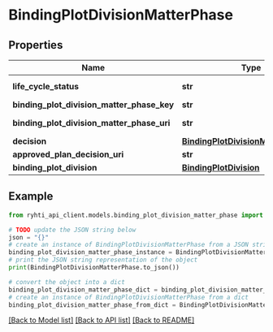 # BindingPlotDivisionMatterPhase


## Properties

Name | Type | Description | Notes
------------ | ------------- | ------------- | -------------
**life_cycle_status** | **str** | Tonttijakosuunnitelman elinkaaren tila. Käytetään koodistoa &lt;a href&#x3D;\&quot;http://uri.suomi.fi/codelist/rytj/sitovanTonttijaonElinkaarenTila\&quot;&gt;http://uri.suomi.fi/codelist/rytj/sitovanTonttijaonElinkaarenTila&lt;/a&gt; | 
**binding_plot_division_matter_phase_key** | **str** | Sitovan tonttijaon asian vaihe avain | 
**binding_plot_division_matter_phase_uri** | **str** | Luokan pysyvä URI -muotoinen viittaustunniste (https://uri.rakennetunymparistontietojarjestelma.fi/bindingplotdivisionmatterphase/{guid}) | [optional] [readonly] 
**decision** | [**BindingPlotDivisionMatterDecision**](BindingPlotDivisionMatterDecision.md) | Päätös | [optional] 
**approved_plan_decision_uri** | **str** | Viittaustunnus (https://uri.rakennetunymparistontietojarjestelma.fi/plandecision/{plandecisionkey}) hyväksytyn kaavan päätökseen. | [optional] 
**binding_plot_division** | [**BindingPlotDivision**](BindingPlotDivision.md) | Sitova tonttijako | [optional] 

## Example

```python
from ryhti_api_client.models.binding_plot_division_matter_phase import BindingPlotDivisionMatterPhase

# TODO update the JSON string below
json = "{}"
# create an instance of BindingPlotDivisionMatterPhase from a JSON string
binding_plot_division_matter_phase_instance = BindingPlotDivisionMatterPhase.from_json(json)
# print the JSON string representation of the object
print(BindingPlotDivisionMatterPhase.to_json())

# convert the object into a dict
binding_plot_division_matter_phase_dict = binding_plot_division_matter_phase_instance.to_dict()
# create an instance of BindingPlotDivisionMatterPhase from a dict
binding_plot_division_matter_phase_from_dict = BindingPlotDivisionMatterPhase.from_dict(binding_plot_division_matter_phase_dict)
```
[[Back to Model list]](../README.md#documentation-for-models) [[Back to API list]](../README.md#documentation-for-api-endpoints) [[Back to README]](../README.md)


